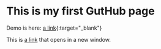 # This is my first GutHub page
 Demo is here: [a link](https://simke021.github.io/5thjuly-template/){:target="_blank"}
<p>This is <a href="http://example.com" target="_blank">a link</a> that opens in a new window.</p>

